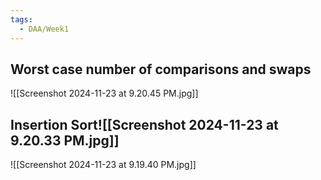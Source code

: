 ```yaml
---
tags:
  - DAA/Week1
---
```

## Worst case number of comparisons and swaps
![[Screenshot 2024-11-23 at 9.20.45 PM.jpg]]
## Insertion Sort![[Screenshot 2024-11-23 at 9.20.33 PM.jpg]]
![[Screenshot 2024-11-23 at 9.19.40 PM.jpg]]
